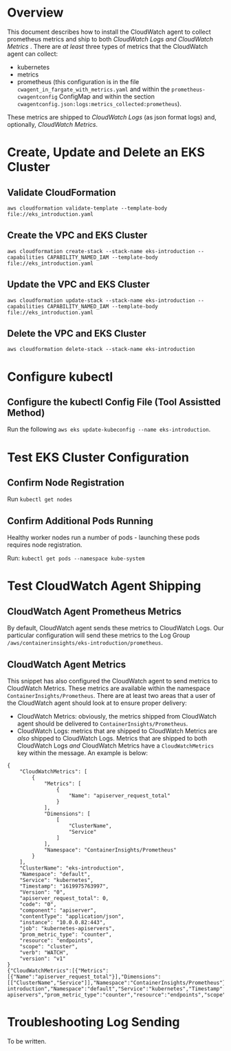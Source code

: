 # Overview

This document describes how to install the CloudWatch agent to collect prometheus metrics and ship to both _CloudWatch Logs and CloudWatch Metrics_ . There are _at least_ three types of metrics that the CloudWatch agent can collect:

- kubernetes
- metrics
- prometheus (this configuration is in the file `cwagent_in_fargate_with_metrics.yaml` and within the `prometheus-cwagentconfig` ConfigMap and within the section `cwagentconfig.json:logs:metrics_collected:prometheus`).

These metrics are shipped to _CloudWatch Logs_ (as json format logs) and, optionally, _CloudWatch Metrics_.

# Create, Update and Delete an EKS Cluster

## Validate CloudFormation

`aws cloudformation validate-template --template-body file://eks_introduction.yaml`

## Create the VPC and EKS Cluster

`aws cloudformation create-stack --stack-name eks-introduction --capabilities CAPABILITY_NAMED_IAM --template-body file://eks_introduction.yaml`

## Update the VPC and EKS Cluster

`aws cloudformation update-stack --stack-name eks-introduction --capabilities CAPABILITY_NAMED_IAM --template-body file://eks_introduction.yaml`

## Delete the VPC and EKS Cluster

`aws cloudformation delete-stack --stack-name eks-introduction`

# Configure kubectl

## Configure the kubectl Config File (Tool Assistted Method)

Run the following `aws eks update-kubeconfig --name eks-introduction`.

# Test EKS Cluster Configuration

## Confirm Node Registration

Run `kubectl get nodes`

## Confirm Additional Pods Running

Healthy worker nodes run a number of pods - launching these pods requires node registration.

Run: `kubectl get pods --namespace kube-system`

# Test CloudWatch Agent Shipping

## CloudWatch Agent Prometheus Metrics

By default, CloudWatch agent sends these metrics to CloudWatch Logs. Our particular configuration will send these metrics to the Log Group `/aws/containerinsights/eks-introduction/prometheus`.

## CloudWatch Agent Metrics

This snippet has also configured the CloudWatch agent to send metrics to CloudWatch Metrics. These metrics are available within the namespace `ContainerInsights/Prometheus`. There are at least two areas that a user of the CloudWatch agent should look at to ensure proper delivery:

- CloudWatch Metrics: obviously, the metrics shipped from CloudWatch agent should be delivered to `ContainerInsights/Prometheus`.
- CloudWatch Logs: metrics that are shipped to CloudWatch Metrics are _also_ shipped to CloudWatch Logs. Metrics that are shipped to both CloudWatch Logs _and_ CloudWatch Metrics have a `CloudWatchMetrics` key within the message. An example is below:

```
{
    "CloudWatchMetrics": [
        {
            "Metrics": [
                {
                    "Name": "apiserver_request_total"
                }
            ],
            "Dimensions": [
                [
                    "ClusterName",
                    "Service"
                ]
            ],
            "Namespace": "ContainerInsights/Prometheus"
        }
    ],
    "ClusterName": "eks-introduction",
    "Namespace": "default",
    "Service": "kubernetes",
    "Timestamp": "1619975763997",
    "Version": "0",
    "apiserver_request_total": 0,
    "code": "0",
    "component": "apiserver",
    "contentType": "application/json",
    "instance": "10.0.0.82:443",
    "job": "kubernetes-apiservers",
    "prom_metric_type": "counter",
    "resource": "endpoints",
    "scope": "cluster",
    "verb": "WATCH",
    "version": "v1"
}
{"CloudWatchMetrics":[{"Metrics":[{"Name":"apiserver_request_total"}],"Dimensions":[["ClusterName","Service"]],"Namespace":"ContainerInsights/Prometheus"}],"ClusterName":"eks-introduction","Namespace":"default","Service":"kubernetes","Timestamp":"1619975763997","Version":"0","apiserver_request_total":0,"code":"0","component":"apiserver","contentType":"application/json","instance":"10.0.0.82:443","job":"kubernetes-apiservers","prom_metric_type":"counter","resource":"endpoints","scope":"cluster","verb":"WATCH","version":"v1"}
```


# Troubleshooting Log Sending

To be written.
